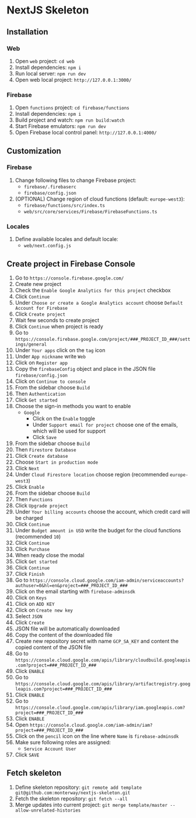 # NextJS Skeleton

## Installation

### Web
1. Open `web` project: `cd web`
2. Install dependencies: `npm i`
3. Run local server: `npm run dev`
4. Open web local project: `http://127.0.0.1:3000/`

### Firebase
1. Open `functions` project: `cd firebase/functions`
2. Install dependencies: `npm i`
3. Build project and watch: `npm run build:watch`
4. Start Firebase emulators: `npm run dev`
5. Open Firebase local control panel: `http://127.0.0.1:4000/`

## Customization

### Firebase
1. Change following files to change Firebase project:
   - `firebase/.firebaserc`
   - `firebase/config.json`
2. (OPTIONAL) Change region of cloud functions (default: `europe-west3`):
   - `firebase/functions/src/index.ts`
   - `web/src/core/services/Firebase/FirebaseFunctions.ts`

### Locales
1. Define available locales and default locale:
   - `web/next.config.js`

## Create project in Firebase Console
1. Go to `https://console.firebase.google.com/`
2. Create new project
3. Check the `Enable Google Analytics for this project` checkbox
4. Click `Continue`
5. Under `Choose or create a Google Analytics account` choose `Default Account for Firebase`
6. Click `Create project`
7. Wait few seconds to create project
8. Click `Continue` when project is ready
9. Go to `https://console.firebase.google.com/project/###_PROJECT_ID_###/settings/general`
10. Under `Your apps` click on the `tag` icon
11. Under `App nickname` write `Web`
12. Click on `Register app`
13. Copy the `firebaseConfig` object and place in the JSON file `firebase/config.json`
14. Click on `Continue to console`
15. From the sidebar choose `Build`
16. Then `Authentication`
17. Click `Get started`
18. Choose the sign-in methods you want to enable
    - `Google`
      - Click on the `Enable` toggle
      - Under `Support email for project` choose one of the emails, which will be used for support
      - Click `Save`
19. From the sidebar choose `Build`
20. Then `Firestore Database`
21. Click `Create database`
22. Choose `Start in production mode`
23. Click `Next`
24. Under `Cloud Firestore location` choose region (recommended `europe-west3`)
25. Click `Enable`
26. From the sidebar choose `Build`
27. Then `Functions`
28. Click `Upgrade project`
29. Under `Your billing accounts` choose the account, which credit card will be charged
30. Click `Continue`
31. Under `Budget amount in USD` write the budget for the cloud functions (recommended `10`)
32. Click `Continue`
33. Click `Purchase`
34. When ready close the modal
35. Click `Get started`
36. Click `Continue`
37. Click `Finish`
38. Go to `https://console.cloud.google.com/iam-admin/serviceaccounts?authuser=0&hl=en&project=###_PROJECT_ID_###`
39. Click on the email starting with `firebase-adminsdk`
40. Click on `Keys`
41. Click on `ADD KEY`
42. Click on `Create new key`
43. Select `JSON`
44. Click `Create`
45. JSON file will be automatically downloaded
46. Copy the content of the downloaded file
47. Create new repository secret with name `GCP_SA_KEY` and content the copied content of the JSON file
48. Go to `https://console.cloud.google.com/apis/library/cloudbuild.googleapis.com?project=###_PROJECT_ID_###`
49. Click `ENABLE`
50. Go to `https://console.cloud.google.com/apis/library/artifactregistry.googleapis.com?project=###_PROJECT_ID_###`
51. Click `ENABLE`
52. Go to `https://console.cloud.google.com/apis/library/iam.googleapis.com?project=###_PROJECT_ID_###`
53. Click `ENABLE`
54. Open `https://console.cloud.google.com/iam-admin/iam?project=###_PROJECT_ID_###`
55. Click on the `pencil` icon on the line where `Name` is `firebase-adminsdk`
56. Make sure following roles are assigned: 
    - `Service Account User`
57. Click `SAVE`

## Fetch skeleton
1. Define skeleton repository: `git remote add template git@github.com:monterway/nextjs-skeleton.git`
2. Fetch the skeleton repository: `git fetch --all`
3. Merge updates into current project: `git merge template/master --allow-unrelated-histories`
